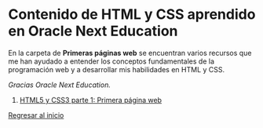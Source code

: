 # Contenido de HTML y CSS aprendido en Oracle Next Education

En la carpeta de **Primeras páginas web** se encuentran varios recursos que me han ayudado a entender los conceptos fundamentales de la programación web y a desarrollar mis habilidades en HTML y CSS.

_Gracias Oracle Next Education._

1. [HTML5 y CSS3 parte 1: Primera página web](/Primeras%20p%C3%A1ginas%20web/01%20HTML5%20y%20CSS%203%20-%20Primera%20p%C3%A1gina%20web/README.md)



[Regresar al inicio](/README.md)
